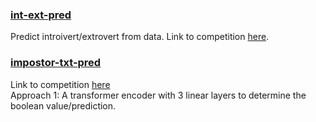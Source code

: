 ### [int-ext-pred](https://github.com/Rahul-Ram-03/kaggle-competitions/blob/main/int-ext-pred.ipynb)
Predict introivert/extrovert from data. Link to competition [here](https://www.kaggle.com/competitions/playground-series-s5e7).
<br>
### [impostor-txt-pred](https://github.com/Rahul-Ram-03/kaggle-competitions/blob/main/impostor-txt-pred.ipynb)
Link to competition [here](https://www.kaggle.com/competitions/fake-or-real-the-impostor-hunt/overview)<br>
Approach 1: A transformer encoder with 3 linear layers to determine the boolean value/prediction.